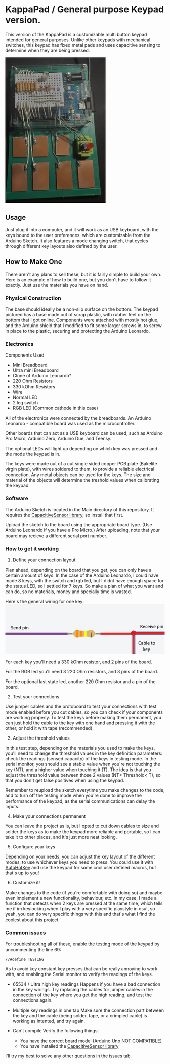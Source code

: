# KappaPad / General purpose Keypad version.

This version of the KappaPad is a customizable multi button keypad intended for general purposes. Unlike other keypads with mechanical switches, this keypad has fixed metal pads and uses capacitive sensing to determine when they are being pressed.

![Keypad Image](images/Full.png?raw=true)

## Usage

Just plug it into a computer, and it will work as an USB keyboard, with the keys bound to the user preferences, which are customizable from the Arduino Sketch. It also features a mode changing switch, that cycles through different key layouts also defined by the user.

## How to Make One

There aren't any plans to sell these, but it is fairly simple to build your own. Here is an example of how to build one, but you don't have to follow it exactly. Just use the materials you have on hand.

### Physical Construction

The base should ideally be a non-slip surface on the bottom. The keypad pictured has a base made out of scrap plastic, with rubber feet on the bottom that I got online. Components were attached with mostly hot glue, and the Arduino shield that I modified to fit some larger screws in, to screw in place to the plastic, securing and protecting the Arduino Leonardo. 

### Electronics

Components Used

* Mini Breadboard
* Ultra mini Breadboard
* Clone of Arduino Leonardo*
* 220 Ohm Resistors
* 330 kOhm Resistors
* Wire
* Normal LED
* 2 leg switch
* RGB LED (Common cathode in this case)

All of the electronics were connected by the breadboards. An Arduino Leonardo - compatible board was used as the microcontroller. 

Other boards that can act as a USB keyboard can be used, such as Arduino Pro Micro, Arduino Zero, Arduino Due, and Teensy. 

The optional LEDs will light up depending on which key was pressed and the mode the keypad is in. 

The keys were made out of a cut single sided copper PCB plate (Bakelite virgin plate), with wires soldered to them, to provide a reliable electrical connection. 
Any metal objects can be used for the keys. The size and material of the objects will determine the treshold values when calibrating the keypad.

### Software

The Arduino Sketch is located in the Main directory of this repository. It requires the [CapacitiveSensor library](https://github.com/PaulStoffregen/CapacitiveSensor), so install that first. 

Upload the sketch to the board using the appropriate board type. (Use Arduino Leonardo if you have a Pro Micro.) After uploading, note that your board may recieve a different serial port number.

### How to get it working

1. Define your connection layout

Plan ahead, depending on the board that you get, you can only have a certain amount of keys. In the case of the Arduino Leonardo, I could have made 8 keys, with the switch and rgb led, but I didnt have enough space for the status LED, so I settled for 7 keys. So make a plan of what you want and can do, so no materials, money and specially time is wasted.

Here's the general wiring for one key:
![Closeup of Electronics](images/singleKeyWiring.png?raw=true)

For each key you'll need a 330 kOhm resistor, and 2 pins of the board.

For the RGB led you'll need 3 220 Ohm resistors, and 3 pins of the board.

For the optional last state led, another 220 Ohm resistor and a pin of the board.

2. Test your connections

Use jumper cables and the protoboard to test your connections with test mode enabled before you cut cables, so you can check if your components are working properly. To test the keys before making them permanent, you can just hold the cable to the key with one hand and pressing it with the other, or hold it with tape (recommended). 

3. Adjust the threshold values

In this test step, depending on the materials you used to make the keys, you'll need to change the threshold values in the key definition parameters: check the readings (sensed capacity) of the keys in testing mode. In the serial monitor, you should see a stable value when you're not touching the key (NT), and a higher value when touching it (T). The idea is that you adjust the threshold value between those 2 values (NT< Threshold< T), so that you don't get false positives when using the keypad.

Remember to reupload the sketch everytime you make changes to the code, and to turn off the testing mode when you're done to improve the performance of the keypad, as the serial communications can delay the inputs.

4. Make your connections permanent
   
You can leave the project as is, but I opted to cut down cables to size and solder the keys as to make the keypad more reliable and portable, so I can take it to other places, and it's just more neat looking. 

5. Configure your keys 
   
Depending on your needs, you can adjust the key layout of the different modes, to use whichever keys you need to press. You could use it with [AutoHotKey](https://www.autohotkey.com/) and use the keypad for some cool user defined macros, but that's up to you!

6. Customize it!

Make changes to the code (if you're comfortable with doing so) and maybe even implement a new functionality, behaviour, etc. In my case, I made a function that detects when 2 keys are pressed at the same time, which tells me if im keylocking when I play with a very specific playstyle in osu!, so yeah, you can do very specific things with this and that's what I find the coolest about this project.

### Common issues

For troubleshooting all of these, enable the testing mode of the keypad by uncommenting the line 69:
```
//#define TESTING 
```
As to avoid key constant key presses that can be really annoying to work with, and enabling the Serial monitor to verify the readings of the keys.

* 65534 / Ultra high key readings
Happens if you have a bad connection in the key wirings. Try raplacing the cables for jumper cables in the connection of the key where you get the high reading, and test the connections again.

* Multiple key readings in one tap
Make sure the connection part between the key and the cable (being solder, tape, or a crimpled cable) is working as intented, and try again. 

* Can't compile
Verify the following things:
    * You have the correct board model (Arduino Uno NOT COMPATIBLE)    
    * You have installed the [CapacitiveSensor library](https://github.com/PaulStoffregen/CapacitiveSensor)

I'll try my best to solve any other questions in the issues tab.



